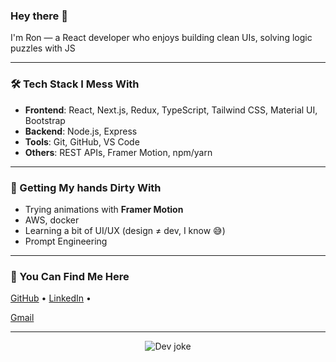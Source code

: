 ### Hey there 👋

I'm Ron — a React developer who enjoys building clean UIs, solving logic puzzles with JS

---

### 🛠️ Tech Stack I Mess With

- **Frontend**: React, Next.js, Redux, TypeScript, Tailwind CSS, Material UI, Bootstrap
- **Backend**: Node.js, Express
- **Tools**: Git, GitHub, VS Code
- **Others**: REST APIs, Framer Motion, npm/yarn

---

### 🧪 Getting My hands Dirty With

- Trying animations with **Framer Motion**
- AWS, docker
- Learning a bit of UI/UX (design ≠ dev, I know 😅)
- Prompt Engineering

---

### 🔗 You Can Find Me Here

[GitHub](https://github.com/Skywalker9248) • [LinkedIn](https://www.linkedin.com/in/ron-sunny) • <p><a href="mailto:ronsunny19@gmail.com">Gmail</a></p>

---

<!-- fun little addon -->
<p align="center">
  <img src="https://readme-jokes.vercel.app/api?hideBorder&bgColor=%230d1117&textColor=%23fff" alt="Dev joke" />
</p>
